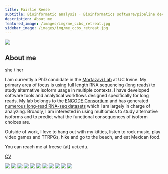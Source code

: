 ```yaml
---
title: Fairlie Reese
subtitle: Bioinformatic analysis · Bioinformatics software/pipeline development · Long-read RNA-seq 
description: About me
featured_image: /images/img/me_ccbs_retreat.jpg
sidebar_image: /images/img/me_ccbs_retreat.jpg
---
```


<!-- <img src="/images/demo/demo-landscape.jpg" width="200"/> -->
![](/images/img/red_rock.jpeg)

## About me

she / her

I am currently a PhD candidate in the [Mortazavi Lab](http://crick.bio.uci.edu/) at UC Irvine. My primary area of focus is using full length RNA sequencing (long reads) to study alternative isoform usage in multiple contexts. I have developed software tools and analytical workflows designed specifically for long reads. My lab belongs to the [ENCODE Consortium](https://www.encodeproject.org) and has generated [numerous long-read RNA-seq datasets](https://www.encodeproject.org/search/?type=Experiment&control_type%21=%2A&assay_title=long+read+RNA-seq) which I am largely in charge of analyzing. Broadly, I am interested in using multiomics to study alternative isoforms and to predict what the functional consequences of isoform choices are.  

Outside of work, I love to hang out with my kitties, listen to rock music, play video games and TTRPGs, hike and go to the beach, and eat Mexican food.

You can reach me at freese {at} uci.edu.

[CV](https://drive.google.com/file/d/1F3eY-lYSTbd1A0nSLBplCL_CLrHpGIEz/view?usp=sharing)

<div class="gallery" data-columns="3">
	<img src="/images/img/juney_code.jpeg">
	<img src="/images/img/kiki_peeps.jpg">
	<img src="/images/img/tacos.jpeg">
  <img src="/images/img/scripps_pier.jpeg">
	<img src="/images/img/d12.jpg">
  <img src="/images/img/bc_concert.jpeg">
  <img src="/images/img/rock_thing.jpeg">
  <img src="/images/img/poppies_ab.jpeg">
  <img src="/images/img/me_kilowatt.jpg">
  <img src="/images/img/me_lab.jpeg">
  <img src="/images/img/me_mopop.jpeg">





</div>
